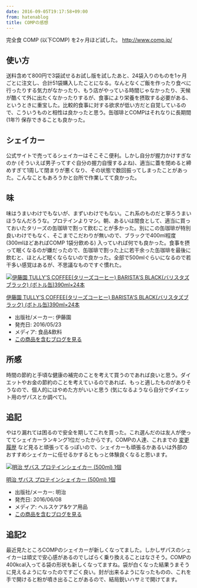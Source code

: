 ```yaml
---
date: 2016-09-05T19:17:58+09:00
from: hatenablog
title: COMPの感想
---
```


<p>完全食 COMP (以下COMP) を2ヶ月ほど試した。
<a href="http://www.comp.jp/">http://www.comp.jp/</a></p>

<h2>使い方</h2>

<p>送料含めて800円で3袋試せるお試し版を試したあと、24袋入りのものを1ヶ月ごとに注文し、合計51袋購入したことになる。なんとなくご飯を作ったり食べに行ったりする気力がなかったり、もう店がやっている時間じゃなかったり、天候が酷くて外に出たくなかったりするが、食事により栄養を摂取する必要がある、というときに重宝した。比較的食事に対する欲求が低い方だと自覚しているので、こういうものと相性は良かったと思う。缶珈琲とCOMPはそれなりに長期間 (1年?) 保存できることも良かった。</p>

<h2>シェイカー</h2>

<p>公式サイトで売ってるシェイカーはそこそこ便利。しかし自分が握力かけすぎなのか (そういえば男子ってすぐ自分の握力自慢するよね)、適当に蓋を閉めると締めすぎて1周して閉まりが悪くなり、その状態で数回振ってしまったことがあった。こんなこともあろうかと台所で作業してて良かった。</p>

<h2>味</h2>

<p>味はうまいわけでもないが、まずいわけでもない。これ系のものだと寧ろうまいほうなんだろうな。プロテインよりマシ。朝、あるいは間食として、適当に買っておいたタリーズの缶珈琲で割って飲むことが多かった。別にこの缶珈琲が特別良いわけでもなく、そこまでこだわりが無いので、ブラックで400ml程度 (300mlほどあればCOMP 1袋分飲める) 入っていれば何でも良かった。食事を摂って眠くなるのが嫌だったので、缶珈琲で割った上に若干余った缶珈琲を最後に飲むと、ほとんど眠くならないので良かった。全部で500mlぐらいになるので若干多い感覚はあるが、不思議なものですぐ慣れた。</p>

<p></p><div class="hatena-asin-detail">
<a href="http://www.amazon.co.jp/exec/obidos/ASIN/B00U8NPYJG/r7kamura-22/"><img src="http://ecx.images-amazon.com/images/I/411toTcmO0L._SL160_.jpg" class="hatena-asin-detail-image" alt="伊藤園 TULLY'S COFFEE(タリーズコーヒー) BARISTA'S BLACK(バリスタズブラック) (ボトル缶)390ml×24本" title="伊藤園 TULLY'S COFFEE(タリーズコーヒー) BARISTA'S BLACK(バリスタズブラック) (ボトル缶)390ml×24本"></a><div class="hatena-asin-detail-info">
<p class="hatena-asin-detail-title"><a href="http://www.amazon.co.jp/exec/obidos/ASIN/B00U8NPYJG/r7kamura-22/">伊藤園 TULLY'S COFFEE(タリーズコーヒー) BARISTA'S BLACK(バリスタズブラック) (ボトル缶)390ml×24本</a></p>
<ul>
<li>
<span class="hatena-asin-detail-label">出版社/メーカー:</span> 伊藤園</li>
<li>
<span class="hatena-asin-detail-label">発売日:</span> 2016/05/23</li>
<li>
<span class="hatena-asin-detail-label">メディア:</span> 食品&amp;飲料</li>
<li><a href="http://d.hatena.ne.jp/asin/B00U8NPYJG/r7kamura-22" target="_blank">この商品を含むブログを見る</a></li>
</ul>
</div>
<div class="hatena-asin-detail-foot"></div>
</div>

<h2>所感</h2>

<p>時間の節約と手頃な健康の補完のことを考えて買うのであれば良いと思う。ダイエットやお金の節約のことを考えているのであれば、もっと適したものがありそうなので、個人的にはやめた方がいいと思う (気になるようなら自分でダイエット用のザパスとか調べて)。</p>

<h2>追記</h2>

<p>やはり漏れては困るので安全を期してこれを買った。これ選んだのは友人が使っててシェイカーランキング1位だったからです。COMPの人達、これまでの <a href="http://www.comp.jp/comp/pdf/comp-version-history.pdf">変更履歴</a> など見ると頑張ってるっぽいので、シェイカーも頑張るかあるいは外部のおすすめシェイカーに任せるかするともっと体験良くなると思います。</p>

<p></p><div class="hatena-asin-detail">
<a href="http://www.amazon.co.jp/exec/obidos/ASIN/B01GFRJGY2/r7kamura-22/"><img src="http://ecx.images-amazon.com/images/I/31i4OwmiWkL._SL160_.jpg" class="hatena-asin-detail-image" alt="明治 ザバス プロテインシェイカー (500ml) 1個" title="明治 ザバス プロテインシェイカー (500ml) 1個"></a><div class="hatena-asin-detail-info">
<p class="hatena-asin-detail-title"><a href="http://www.amazon.co.jp/exec/obidos/ASIN/B01GFRJGY2/r7kamura-22/">明治 ザバス プロテインシェイカー (500ml) 1個</a></p>
<ul>
<li>
<span class="hatena-asin-detail-label">出版社/メーカー:</span> 明治</li>
<li>
<span class="hatena-asin-detail-label">発売日:</span> 2016/06/08</li>
<li>
<span class="hatena-asin-detail-label">メディア:</span> ヘルスケア&amp;ケア用品</li>
<li><a href="http://d.hatena.ne.jp/asin/B01GFRJGY2/r7kamura-22" target="_blank">この商品を含むブログを見る</a></li>
</ul>
</div>
<div class="hatena-asin-detail-foot"></div>
</div>

<h2>追記2</h2>

<p>最近見たところCOMPのシェイカーが新しくなってました。しかしザパスのシェイカーは頑丈で安心感があるのでしばらく乗り換えることはなさそう。COMPの400kcal入ってる袋の形状も新しくなってますね。袋が白くなった結果うまそうに見えるようになったのですごく良い。封が出来るようになったものの、これを手で開けると粉が噴き出ることがあるので、結局鋭いハサミで開けてます。</p>

